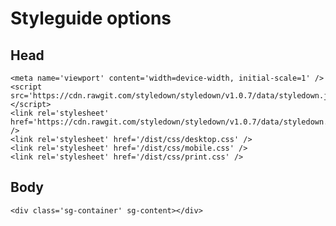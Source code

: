 # Styleguide options

## Head

    <meta name='viewport' content='width=device-width, initial-scale=1' />
    <script src='https://cdn.rawgit.com/styledown/styledown/v1.0.7/data/styledown.js'></script>
    <link rel='stylesheet' href='https://cdn.rawgit.com/styledown/styledown/v1.0.7/data/styledown.css' />
    <link rel='stylesheet' href='/dist/css/desktop.css' />
    <link rel='stylesheet' href='/dist/css/mobile.css' />
    <link rel='stylesheet' href='/dist/css/print.css' />

## Body

    <div class='sg-container' sg-content></div>
